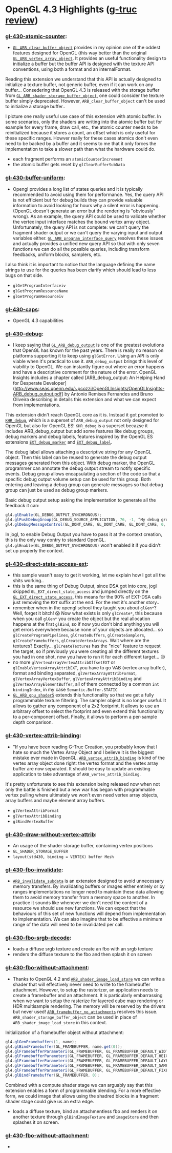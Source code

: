 # OpenGL 4.3 Highlights ([g-truc review](http://www.g-truc.net/doc/OpenGL%204.3%20review.pdf))

### [gl-430-atomic-counter](https://github.com/elect86/jogl-samples/blob/master/jogl-samples/src/tests/gl_430/Gl_430_atomic_counter.java):

* [`GL_ARB_clear_buffer_object`](https://www.opengl.org/registry/specs/ARB/clear_buffer_object.txt) provides in my opinion 
one of the oddest features designed for OpenGL (this way better than the original [`GL_ARB_vertex_array_object`](https://www.opengl.org/registry/specs/ARB/vertex_array_object.txt).
It provides an useful functionality design to initialize a buffer but the buffer API is designed with the texture API conventions,
using both a format and an internalFormat.

Reading this extension we understand that this API is actually designed to initialize a texture buffer, not generic buffer, even
if it can work on any buffer... Consedering that OpenGL 4.3 is released with the storage buffer from [`GL_ARB_shader_storage_buffer_object`](https://www.opengl.org/registry/specs/ARB/shader_storage_buffer_object.txt),
one could consider the texture buffer simply deprecated. However, `ARB_clear_buffer_object` can't be used to initialize a
storage buffer..

I picture one really useful use case of this extension with atomic buffer. In some scenarios, only the shaders are writing into
the atomic buffer but for example for every frame, draw call, etc., the atomic counter needs to be reinitialized because it stores
a count, an offset which is only useful for these specific ranges. Howver really for these cases atomics don't even need to be
backed by a buffer and it seems to me that it only forces the implementation to take a slower path than what the hardware
could do.
* each fragment performs an `atomicCounterIncrement`
* the atomic buffer gets reset by `glClearBufferSubData`

### [gl-430-buffer-uniform](https://github.com/elect86/jogl-samples/blob/master/jogl-samples/src/tests/gl_430/Gl_430_buffer_uniform.java):

* Opengl provides a long list of states queries and it is typically recommended to avoid using them for performance. Yes, the
query API is not efficient but for debug builds they can provide valuable information to avoid looking for hours why a silent 
error is happening. (OpenGL doesn't generate an error but the rendering is "obviously" wrong). As an example, the query API
could be used to validate whether the vertex input interface matches the bound vertex array object. Unfortunately, the query
API is not complete: we can't query the fragment shader output or we can't query the varying input and output variables either.
[`GL_ARB_program_interface_query`](https://www.opengl.org/registry/specs/ARB/program_interface_query.txt) resolves these issues
and actually provides a unified new query API so that with only seven functions we can do all the possible queries, including
transform feedbacks, uniform blocks, samplers, etc.

I also think it is important to notice that the language defining the name strings to use for the queries has been clarify which
should lead to less bugs on that side.
* `glGetProgramInterfaceiv`
* `glGetProgramResourceName`
* `glGetProgramResourceiv`

### [gl-430-caps](https://github.com/elect86/jogl-samples/blob/master/jogl-samples/src/tests/gl_430/Gl_430_caps.java):

* OpenGL 4.3 capabilities

### [gl-430-debug](https://github.com/elect86/jogl-samples/blob/master/jogl-samples/src/tests/gl_430/Gl_430_debug.java):

* I keep saying that [`GL_ARB_debug_output`](https://www.opengl.org/registry/specs/ARB/debug_output.txt) is one of the greatest
evolutions that OpenGL has known for the past years. There is really no reason on platforms supporting it to keep using 
`glGetError`. Using an API is only viable when it's practical to use it. `ARB_debug_output`  brings this level of viability to
OpenGL. We can instantly figure out where an error happens and have a descriptive comment for the nature of the error. 
OpenGL Insights includes a chapter called [ARB_debug_output: An Helping Hand for Desperate Developer](http://www.seas.upenn.edu/~pcozzi/OpenGLInsights/OpenGLInsights-ARB_debug_output.pdf]
by Antonio Remises Fernandes and Bruno Oliveira describing in details this extension and what we can expect from implementations.

This extension didn't reach OpenGL core as it is. Instead it got promoted to [`KHR_debug`](https://www.opengl.org/registry/specs/KHR/debug.txt),
which is a superset of `ARB_debug_output` not only designed for OpenGL but also for OpenGL ES! `KHR_debug` is a superset 
becazse it includes ARB_debug_output but add some features like debug groups, debug markers and debug labels, features 
inspired by the OpenGL ES extensions [`EXT_debug_marker`](https://www.opengl.org/registry/specs/EXT/EXT_debug_marker.txt) and
[`EXT_debug_label`](https://www.opengl.org/registry/specs/EXT/EXT_debug_label.txt).

The debug label allows attaching a descriptive string for any OpenGL object. Then this label can be reused to generate the 
debug output messages generated from this object. With debug marker, the OpenGL programmer can annotate the debug output
stream to notify specific events. Debug group allows encapsulating a section of the code so that a specific debug output
volume setup can be used for this group. Both entering and leaving a debug group can generate messages so that debug group 
can just be used as debug group markers.

Basic debug output setup asking the implementation to generate all the feedback it can:
```java
gl4.glEnable(GL_DEBUG_OUTPUT_SYNCHRONOUS);
gl4.glPushDebugGroup(GL_DEBUG_SOURCE_APPLICATION, 76, -1, “My debug group”);
gl4.glDebugMessageControl(GL_DONT_CARE, GL_DONT_CARE, GL_DONT_CARE, 0, NULL, true);
```

In jogl, to enable Debug Output you have to pass it at the context creation, this is the only way contry to standard OpenGL. 
`gl4.glEnable(GL_DEBUG_OUTPUT_SYNCHRONOUS)` won't enabled it if you didn't set up properly the context.

### [gl-430-direct-state-access-ext](https://github.com/elect86/jogl-samples/blob/master/jogl-samples/src/tests/gl_430/Gl_430_direct_state_access_ext.java):

* this sample wasn't easy to get it working, let me explain how I got all the shits working..
* this is the same thing of Debug Output, since DSA got into core, jogl skipped `GL_EXT_direct_state_access` and jumped directly on the [`GL_EXT_direct_state_access`](GL_ARB_direct_state_access), this means for the 90% of EXT-DSA calls just removing the `EXT` suffix at the end. For the rest it's another story..
* remember when in the opengl school they taught you about `glGen*`? Well, forget it bitch! :scream: Now what exists is only `glCreate*`, this because when you call `glGen*` you create the object but the real allocation happens at the first `glBind`, so if now you don't bind anything you will get errors everywhere because none of your objects are allocated... so `glCreateProgramPipelines`, `glCreateBuffers`, `glCreateSamplers`, `glCreateFramebuffers`, `glCreateVertexArrays`. Wait where are the textures? Exactly... `glCreateTextures` has the "nice" feature to request the target, so if previously you were creating all the different textures you had in one shot, now you have to run it for each different target... :expressionless:
* no more `glVertexArrayVertexAttribOffsetEXT` or `glEnableVertexArrayAttribEXT`, you have to go VAB (vertex array buffer), format and binding separated, `glVertexArrayAttribFormat`, `glVertexArrayVertexBuffer`, `glVertexArrayAttribBinding` and `glVertexArrayElementBuffer`, all of them connected by a common `int bindingIndex`, in my case `Semantic.Buffer.STATIC`
* [`GL_ARB_gpu_shader5`](https://www.opengl.org/registry/specs/ARB/gpu_shader5.txt) extends this functionality 
so that we get a fully programmable texture filtering. The sampler object is no longer useful. It allows to 
gather any component of a 2x2 footprint. It allows to use an arbitrary offset to select the footprint and even 
extend this functionality to a per-component offset. Finally, it allows to perform a per-sample depth comparison.

### [gl-430-vertex-attrib-binding](https://github.com/elect86/jogl-samples/blob/master/jogl-samples/src/tests/gl_430/Gl_430_vertex_attrib_binding.java):

* "If you have been reading G-Truc Creation, you probably know that I hate so much the Vertex Array Object and I believe it 
is the biggest mistake ever made in OpenGL. [`ARB_vertex_attrib_binding`](https://www.opengl.org/registry/specs/ARB/vertex_attrib_binding.txt)
is kind of the vertex array object done right: the vertex format and the vertex array buffer are now separated. It should be
easy to update an existing application to take advantage of `ARB_vertex_attrib_binding`.

It's pretty unfortunate to see this extension being released now when not only the battle is finished but a new war has
began with programmable vertex pulling where ultimately we won't even need vertex array objects, array buffers and maybe
element array buffers.
* `glVertexAttribFormat`
* `glVertexAttribBinding`
* `glBindVertexBuffer`

### [gl-430-draw-without-vertex-attrib](https://github.com/elect86/jogl-samples/blob/master/jogl-samples/src/tests/gl_430/Gl_430_draw_without_vertex_attrib.java):

* An usage of the shader storage buffer, containing vertex positions
* `GL_SHADER_STORAGE_BUFFER`
* `layout(std430, binding = VERTEX) buffer Mesh`

### [gl-430-fbo-invalidate](https://github.com/elect86/jogl-samples/blob/master/jogl-samples/src/tests/gl_430/Gl_430_fbo_invalidate.java):

* [`ARB_invalidate_subdata`](https://www.opengl.org/registry/specs/ARB/invalidate_subdata.txt) is an extension designed to
avoid unnecessary memory transfers. By invalidating buffers or images either entirely or by ranges implementations no longer
need to maintain these data allowing them to avoid memory transfer from a memory space to another. In practice it sounds like
whenever we don't need the content of a resource we should use new functions. We can expect that the behaviours of this set
of new functions will depend from implementation to implementation. We can also imagine that to be effective a minimum range
of the data will need to be invalidated per call.

### [gl-430-fbo-srgb-decode](https://github.com/elect86/jogl-samples/blob/master/jogl-samples/src/tests/gl_430/Gl_430_fbo_srgb_decode.java):

* loads a diffuse srgb texture and create an fbo with an srgb texture
* renders the diffuse texture to the fbo and then splash it on screen

### [gl-430-fbo-without-attachment](https://github.com/elect86/jogl-samples/blob/master/jogl-samples/src/tests/gl_430/Gl_430_fbo_without_attachment.java):

* Thanks to OpenGL 4.2 and [`ARB_shader_image_load_store`](https://www.opengl.org/registry/specs/ARB/shader_image_load_store.txt)
we can write a shader that will effectively never need to write to the framebuffer attachment. However, to setup the 
rasterizer, an application needs to create a framebuffer and an attachment. It is particularly embarrassing when we want to
setup the rasterize for layered cube map rendering or HDR multisample rendering. The memory will be reserved by the drivers
but never used! [`ARB_framebuffer_no_attachments`](https://www.opengl.org/registry/specs/ARB/framebuffer_no_attachments.txt)
resolves this issue. `ARB_shader_storage_buffer_object` can be used in place of `ARB_shader_image_load_store` in this 
context.

Initialization of a framebuffer object without attachment:
```java
gl4.glGenFramebuffers(1, name);
gl4.glBindFramebuffer(GL_FRAMEBUFFER, name.get(0));
gl4.glFramebufferParameteri(GL_FRAMEBUFFER, GL_FRAMEBUFFER_DEFAULT_WIDTH, width);
gl4.glFramebufferParameteri(GL_FRAMEBUFFER, GL_FRAMEBUFFER_DEFAULT_HEIGHT, height);
gl4.glFramebufferParameteri(GL_FRAMEBUFFER, GL_FRAMEBUFFER_DEFAULT_LAYERS, layers);
gl4.glFramebufferParameteri(GL_FRAMEBUFFER, GL_FRAMEBUFFER_DEFAULT_SAMPLES, samples);
gl4.glFramebufferParameteri(GL_FRAMEBUFFER, GL_FRAMEBUFFER_DEFAULT_FIXED_SAMPLE_LOCATIONS, fixed);
gl4.glBindFramebuffer(GL_FRAMEBUFFER, 0);
```

Combined with a compute shader stage we can arguably say that this extension enables a form of programmable blending. For a
more effective form, we could image that allows using the shadred blocks in a fragment shader stage could give us an extra
edge.
* loads a diffuse texture, bind an attachmentless fbo and renders it on another texture through `glBindImageTexture` and
`imageStore` and then splashes it on screen.

### [gl-430-fbo-without-attachment](https://github.com/elect86/jogl-samples/blob/master/jogl-samples/src/tests/gl_430/Gl_430_fbo_without_attachment.java):

*
